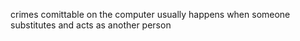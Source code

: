 crimes comittable on the computer
usually happens when someone substitutes and acts as another person

